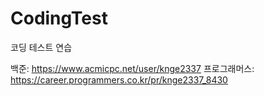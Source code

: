 # CodingTest
코딩 테스트 연습

백준: https://www.acmicpc.net/user/knge2337
프로그래머스: https://career.programmers.co.kr/pr/knge2337_8430